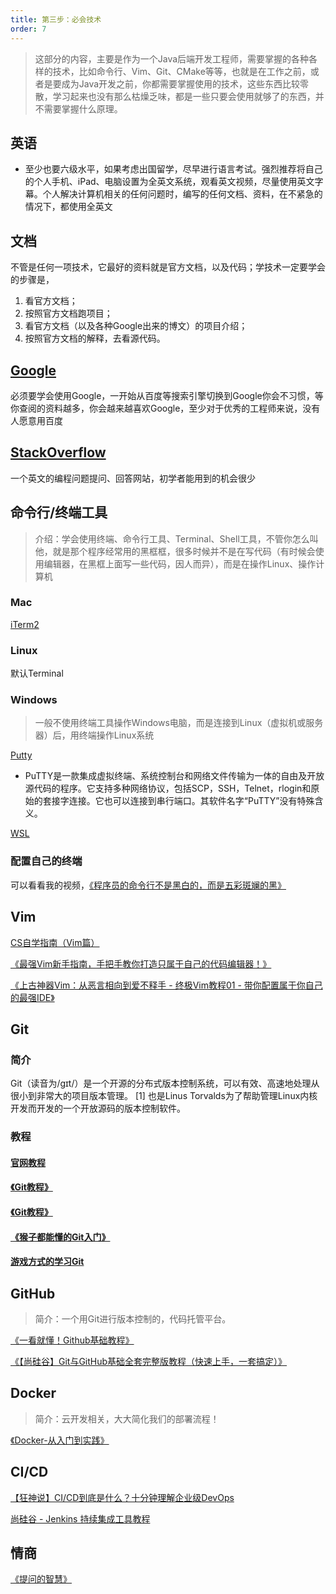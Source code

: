 ```yaml
---
title: 第三步：必会技术
order: 7
---
```


> 这部分的内容，主要是作为一个Java后端开发工程师，需要掌握的各种各样的技术，比如命令行、Vim、Git、CMake等等，也就是在工作之前，或者是要成为Java开发之前，你都需要掌握使用的技术，这些东西比较零散，学习起来也没有那么枯燥乏味，都是一些只要会使用就够了的东西，并不需要掌握什么原理。
>

## 英语

- 至少也要六级水平，如果考虑出国留学，尽早进行语言考试。强烈推荐将自己的个人手机、iPad、电脑设置为全英文系统，观看英文视频，尽量使用英文字幕。个人解决计算机相关的任何问题时，编写的任何文档、资料，在不紧急的情况下，都使用全英文

## 文档

不管是任何一项技术，它最好的资料就是官方文档，以及代码；学技术一定要学会的步骤是，

1. 看官方文档；
2. 按照官方文档跑项目；
3. 看官方文档（以及各种Google出来的博文）的项目介绍；
4. 按照官方文档的解释，去看源代码。

## [Google](https://www.google.com/)

必须要学会使用Google，一开始从百度等搜索引擎切换到Google你会不习惯，等你查阅的资料越多，你会越来越喜欢Google，至少对于优秀的工程师来说，没有人愿意用百度

## [StackOverflow](https://stackoverflow.com/)

一个英文的编程问题提问、回答网站，初学者能用到的机会很少

## 命令行/终端工具

> 介绍：学会使用终端、命令行工具、Terminal、Shell工具，不管你怎么叫他，就是那个程序经常用的黑框框，很多时候并不是在写代码（有时候会使用编辑器，在黑框上面写一些代码，因人而异），而是在操作Linux、操作计算机
>

### Mac

[iTerm2](https://iterm2.com/)

### Linux

默认Terminal

### Windows

> 一般不使用终端工具操作Windows电脑，而是连接到Linux（虚拟机或服务器）后，用终端操作Linux系统

[Putty](https://www.chiark.greenend.org.uk/~sgtatham/putty/)

- PuTTY是一款集成虚拟终端、系统控制台和网络文件传输为一体的自由及开放源代码的程序。它支持多种网络协议，包括SCP，SSH，Telnet，rlogin和原始的套接字连接。它也可以连接到串行端口。其软件名字“PuTTY”没有特殊含义。

[WSL](https://zh.m.wikipedia.org/zh/%E9%80%82%E7%94%A8%E4%BA%8ELinux%E7%9A%84Windows%E5%AD%90%E7%B3%BB%E7%BB%9F)

### 配置自己的终端

可以看看我的视频，[《程序员的命令行不是黑白的，而是五彩斑斓的黑》](https://www.bilibili.com/video/BV1Hi4y1U78f?spm_id_from=333.999.0.0)

## Vim

[CS自学指南（Vim篇）](https://csdiy.wiki/%E5%BF%85%E5%AD%A6%E5%B7%A5%E5%85%B7/Vim/)

[《最强Vim新手指南，手把手教你打造只属于自己的代码编辑器！》](https://www.bilibili.com/video/BV1UQ4y1z7q5)

[《上古神器Vim：从恶言相向到爱不释手 - 终极Vim教程01 - 带你配置属于你自己的最强IDE》](https://www.bilibili.com/video/BV164411P7tw)

## Git

### 简介

Git（读音为/gɪt/）是一个开源的分布式版本控制系统，可以有效、高速地处理从很小到非常大的项目版本管理。 [1]  也是Linus Torvalds为了帮助管理Linux内核开发而开发的一个开放源码的版本控制软件。

### 教程

#### [官网教程](https://git-scm.com/book/zh/v2)

#### [《Git教程》](https://www.runoob.com/git/git-tutorial.html)

#### [《Git教程》](https://www.liaoxuefeng.com/wiki/896043488029600)

#### [《猴子都能懂的Git入门》](https://backlog.com/git-tutorial/cn/)

#### [游戏方式的学习Git](https://learngitbranching.js.org/?locale=zh_CN)

## GitHub

> 简介：一个用Git进行版本控制的，代码托管平台。

[《一看就懂！Github基础教程》](https://www.bilibili.com/video/BV1hS4y1S7wL)

[《【尚硅谷】Git与GitHub基础全套完整版教程（快速上手，一套搞定）》](https://www.bilibili.com/video/BV1pW411A7a5)

## Docker

> 简介：云开发相关，大大简化我们的部署流程！

[《Docker-从入门到实践》](https://yeasy.gitbook.io/docker_practice/)

## CI/CD

[【狂神说】CI/CD到底是什么？十分钟理解企业级DevOps](https://www.bilibili.com/video/BV1zf4y127vu )

[尚硅谷 - Jenkins 持续集成工具教程](https://www.bilibili.com/video/BV1GW411w7pn)

## 情商

[《提问的智慧》](https://github.com/ryanhanwu/How-To-Ask-Questions-The-Smart-Way/blob/main/README-zh_CN.md)